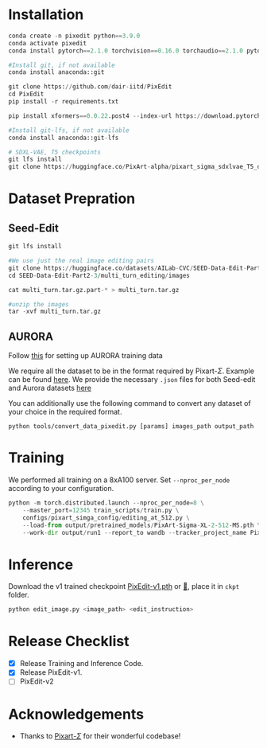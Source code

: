 # Installation
```python
conda create -n pixedit python==3.9.0
conda activate pixedit
conda install pytorch==2.1.0 torchvision==0.16.0 torchaudio==2.1.0 pytorch-cuda=11.8 -c pytorch -c nvidia

#Install git, if not available
conda install anaconda::git

git clone https://github.com/dair-iitd/PixEdit
cd PixEdit
pip install -r requirements.txt

pip install xformers==0.0.22.post4 --index-url https://download.pytorch.org/whl/cu118

#Install git-lfs, if not available
conda install anaconda::git-lfs

# SDXL-VAE, T5 checkpoints
git lfs install
git clone https://huggingface.co/PixArt-alpha/pixart_sigma_sdxlvae_T5_diffusers output/pretrained_models/pixart_sigma_sdxlvae_T5_diffusers

```

# Dataset Prepration
## Seed-Edit
```python
git lfs install

#We use just the real image editing pairs 
git clone https://huggingface.co/datasets/AILab-CVC/SEED-Data-Edit-Part2-3
cd SEED-Data-Edit-Part2-3/multi_turn_editing/images

cat multi_turn.tar.gz.part-* > multi_turn.tar.gz

#unzip the images
tar -xvf multi_turn.tar.gz
```

## AURORA
Follow [this](https://github.com/McGill-NLP/AURORA?tab=readme-ov-file#training-data-aurora) for setting up AURORA training data


We require all the dataset to be in the format required by Pixart-$`\Sigma`$. Example can be found [here](https://github.com/PixArt-alpha/PixArt-sigma/blob/master/asset/docs/convert_image2json.md). We provide the necessary `.json` files for both Seed-edit and Aurora datasets [here](https://csciitd-my.sharepoint.com/:f:/g/personal/aiz228170_iitd_ac_in/EtvsDFGW0kFFibI20yeckw8BpAwePzQ3bwiQuTeMPIjxNg?e=WsuMLU)


You can additionally use the following command to convert any dataset of your choice in the required format.

`python tools/convert_data_pixedit.py [params] images_path output_path`




# Training 
We performed all training on a 8xA100 server. Set `--nproc_per_node` according to your configuration.
```python
python -m torch.distributed.launch --nproc_per_node=8 \
    --master_port=12345 train_scripts/train.py \
    configs/pixart_simga_config/editing_at_512.py \
    --load-from output/pretrained_models/PixArt-Sigma-XL-2-512-MS.pth \
    --work-dir output/run1 --report_to wandb --tracker_project_name PixEdit
```

# Inference
Download the v1 trained checkpoint [PixEdit-v1.pth](https://anon-cvpr.s3.eu-north-1.amazonaws.com/epoch_40_step_90041.pth) or [🤗](https://huggingface.co/aggr8/PixEdit-v1), place it in `ckpt` folder.

```python
python edit_image.py <image_path> <edit_instruction>
```


# Release Checklist
- [x] Release Training and Inference Code.
- [x] Release PixEdit-v1.
- [ ] PixEdit-v2

# Acknowledgements
- Thanks to [Pixart-$`\Sigma`$](https://github.com/PixArt-alpha/PixArt-sigma) for their wonderful codebase!